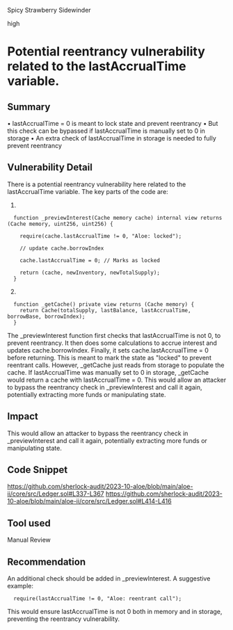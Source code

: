 Spicy Strawberry Sidewinder

high

# Potential reentrancy vulnerability related to the lastAccrualTime variable.
## Summary
• lastAccrualTime = 0 is meant to lock state and prevent reentrancy
• But this check can be bypassed if lastAccrualTime is manually set to 0 in storage
• An extra check of lastAccrualTime in storage is needed to fully prevent reentrancy

## Vulnerability Detail
There is a potential reentrancy vulnerability here related to the lastAccrualTime variable.
The key parts of the code are:

1.

      function _previewInterest(Cache memory cache) internal view returns (Cache memory, uint256, uint256) {

        require(cache.lastAccrualTime != 0, "Aloe: locked");
  
        // update cache.borrowIndex
  
        cache.lastAccrualTime = 0; // Marks as locked

        return (cache, newInventory, newTotalSupply); 
      }

2.

      function _getCache() private view returns (Cache memory) {
        return Cache(totalSupply, lastBalance, lastAccrualTime, borrowBase, borrowIndex);
      }

The _previewInterest function first checks that lastAccrualTime is not 0, to prevent reentrancy. It then does some calculations to accrue interest and updates cache.borrowIndex.
Finally, it sets cache.lastAccrualTime = 0 before returning. This is meant to mark the state as "locked" to prevent reentrant calls.
However, _getCache just reads from storage to populate the cache. If lastAccrualTime was manually set to 0 in storage, _getCache would return a cache with lastAccrualTime = 0.
This would allow an attacker to bypass the reentrancy check in _previewInterest and call it again, potentially extracting more funds or manipulating state.


## Impact
This would allow an attacker to bypass the reentrancy check in _previewInterest and call it again, potentially extracting more funds or manipulating state.
## Code Snippet
https://github.com/sherlock-audit/2023-10-aloe/blob/main/aloe-ii/core/src/Ledger.sol#L337-L367
https://github.com/sherlock-audit/2023-10-aloe/blob/main/aloe-ii/core/src/Ledger.sol#L414-L416
## Tool used

Manual Review

## Recommendation
 An additional check should be added in _previewInterest. A suggestive example:

      require(lastAccrualTime != 0, "Aloe: reentrant call");

This would ensure lastAccrualTime is not 0 both in memory and in storage, preventing the reentrancy vulnerability.
